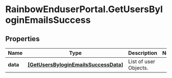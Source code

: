 # RainbowEnduserPortal.GetUsersByloginEmailsSuccess

## Properties

Name | Type | Description | Notes
------------ | ------------- | ------------- | -------------
**data** | [**[GetUsersByloginEmailsSuccessData]**](GetUsersByloginEmailsSuccessData.md) | List of user Objects. | 


